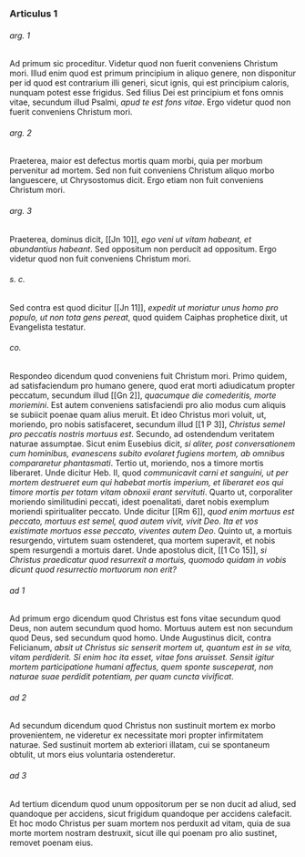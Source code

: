 ### Articulus 1

###### arg. 1
Ad primum sic proceditur. Videtur quod non fuerit conveniens Christum mori. Illud enim quod est primum principium in aliquo genere, non disponitur per id quod est contrarium illi generi, sicut ignis, qui est principium caloris, nunquam potest esse frigidus. Sed filius Dei est principium et fons omnis vitae, secundum illud Psalmi, *apud te est fons vitae*. Ergo videtur quod non fuerit conveniens Christum mori.

###### arg. 2
Praeterea, maior est defectus mortis quam morbi, quia per morbum pervenitur ad mortem. Sed non fuit conveniens Christum aliquo morbo languescere, ut Chrysostomus dicit. Ergo etiam non fuit conveniens Christum mori.

###### arg. 3
Praeterea, dominus dicit, [[Jn 10]], *ego veni ut vitam habeant, et abundantius habeant*. Sed oppositum non perducit ad oppositum. Ergo videtur quod non fuit conveniens Christum mori.

###### s. c.
Sed contra est quod dicitur [[Jn 11]], *expedit ut moriatur unus homo pro populo, ut non tota gens pereat*, quod quidem Caiphas prophetice dixit, ut Evangelista testatur.

###### co.
Respondeo dicendum quod conveniens fuit Christum mori. Primo quidem, ad satisfaciendum pro humano genere, quod erat morti adiudicatum propter peccatum, secundum illud [[Gn 2]], *quacumque die comederitis, morte moriemini*. Est autem conveniens satisfaciendi pro alio modus cum aliquis se subiicit poenae quam alius meruit. Et ideo Christus mori voluit, ut, moriendo, pro nobis satisfaceret, secundum illud [[1 P 3]], *Christus semel pro peccatis nostris mortuus est*. Secundo, ad ostendendum veritatem naturae assumptae. Sicut enim Eusebius dicit, *si aliter, post conversationem cum hominibus, evanescens subito evolaret fugiens mortem, ab omnibus compararetur phantasmati*. Tertio ut, moriendo, nos a timore mortis liberaret. Unde dicitur Heb. II, quod *communicavit carni et sanguini, ut per mortem destrueret eum qui habebat mortis imperium, et liberaret eos qui timore mortis per totam vitam obnoxii erant servituti*. Quarto ut, corporaliter moriendo similitudini peccati, idest poenalitati, daret nobis exemplum moriendi spiritualiter peccato. Unde dicitur [[Rm 6]], *quod enim mortuus est peccato, mortuus est semel, quod autem vivit, vivit Deo. Ita et vos existimate mortuos esse peccato, viventes autem Deo*. Quinto ut, a mortuis resurgendo, virtutem suam ostenderet, qua mortem superavit, et nobis spem resurgendi a mortuis daret. Unde apostolus dicit, [[1 Co 15]], *si Christus praedicatur quod resurrexit a mortuis, quomodo quidam in vobis dicunt quod resurrectio mortuorum non erit?*

###### ad 1
Ad primum ergo dicendum quod Christus est fons vitae secundum quod Deus, non autem secundum quod homo. Mortuus autem est non secundum quod Deus, sed secundum quod homo. Unde Augustinus dicit, contra Felicianum, *absit ut Christus sic senserit mortem ut, quantum est in se vita, vitam perdiderit. Si enim hoc ita esset, vitae fons aruisset. Sensit igitur mortem participatione humani affectus, quem sponte susceperat, non naturae suae perdidit potentiam, per quam cuncta vivificat*.

###### ad 2
Ad secundum dicendum quod Christus non sustinuit mortem ex morbo provenientem, ne videretur ex necessitate mori propter infirmitatem naturae. Sed sustinuit mortem ab exteriori illatam, cui se spontaneum obtulit, ut mors eius voluntaria ostenderetur.

###### ad 3
Ad tertium dicendum quod unum oppositorum per se non ducit ad aliud, sed quandoque per accidens, sicut frigidum quandoque per accidens calefacit. Et hoc modo Christus per suam mortem nos perduxit ad vitam, quia de sua morte mortem nostram destruxit, sicut ille qui poenam pro alio sustinet, removet poenam eius.

